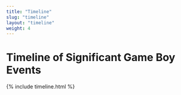 ```yaml
---
title: "Timeline"
slug: "timeline"
layout: "timeline"
weight: 4
---
```

# Timeline of Significant Game Boy Events

{% include timeline.html %}
